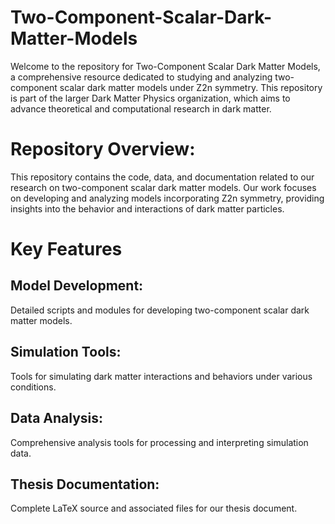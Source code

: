# Two-Component-Scalar-Dark-Matter-Models
Welcome to the repository for Two-Component Scalar Dark Matter Models, a comprehensive resource dedicated to studying and analyzing two-component scalar dark matter models under Z2n symmetry. This repository is part of the larger Dark Matter Physics organization, which aims to advance theoretical and computational research in dark matter.

# Repository Overview:
This repository contains the code, data, and documentation related to our research on two-component scalar dark matter models. Our work focuses on developing and analyzing models incorporating Z2n symmetry, providing insights into the behavior and interactions of dark matter particles.
# Key Features
## Model Development:
Detailed scripts and modules for developing two-component scalar dark matter models.
## Simulation Tools:
Tools for simulating dark matter interactions and behaviors under various conditions.
## Data Analysis: 
Comprehensive analysis tools for processing and interpreting simulation data.
## Thesis Documentation:
Complete LaTeX source and associated files for our thesis document.

